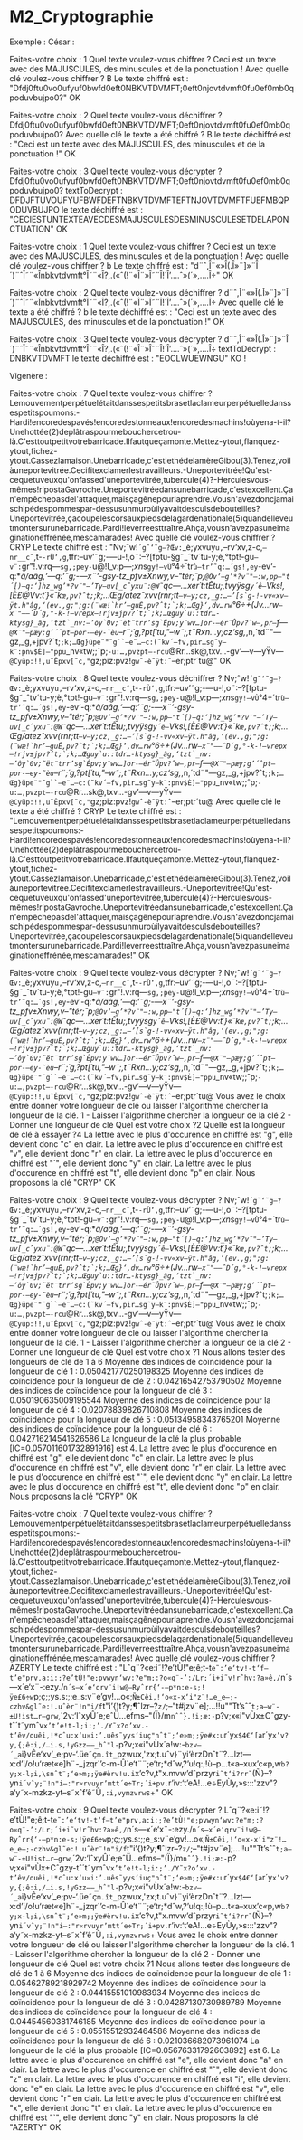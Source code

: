 # M2_Cryptographie

Exemple :
  César :

Faites-votre choix : 1
Quel texte voulez-vous chiffrer ? Ceci est un texte avec des MAJUSCULES, des minuscules et de la ponctuation !
Avec quelle clé voulez-vous chiffrer ? B
Le texte chiffré est : "Dfdj0ftu0vo0ufyuf0bwfd0eft0NBKVTDVMFT;0eft0njovtdvmft0fu0ef0mb0qpoduvbujpo0?"
OK

Faites-votre choix : 2
Quel texte voulez-vous déchiffrer ? Dfdj0ftu0vo0ufyuf0bwfd0eft0NBKVTDVMFT;0eft0njovtdvmft0fu0ef0mb0qpoduvbujpo0?
Avec quelle clé le texte a été chiffré ? B
le texte déchiffré est : "Ceci est un texte avec des MAJUSCULES, des minuscules et de la ponctuation !"
OK

Faites-votre choix : 3
Quel texte voulez-vous décrypter ? Dfdj0ftu0vo0ufyuf0bwfd0eft0NBKVTDVMFT;0eft0njovtdvmft0fu0ef0mb0qpoduvbujpo0?
textToDecrypt : DFDJFTUVOUFYUFBWFDEFTNBKVTDVMFTEFTNJOVTDVMFTFUEFMBQPODUVBUJPO
le texte déchiffré est : "CECIESTUNTEXTEAVECDESMAJUSCULESDESMINUSCULESETDELAPONCTUATION"
OK


Faites-votre choix : 1
Quel texte voulez-vous chiffrer ? Ceci est un texte avec des MAJUSCULES, des minuscules et de la ponctuation !
Avec quelle clé voulez-vous chiffrer ? b
Le texte chiffré est : "d¨ˆ,Î¨«»Î(.Î»¨]»¨Î´)¨ˆÎ˜¨«Înbkvtdvmft°Î˜¨«Î?,.(«ˆ(!¨«Î¨»Î˜¨Î!´Î’….ˆ»(´»,….Î÷"
OK

Faites-votre choix : 2
Quel texte voulez-vous déchiffrer ? d¨ˆ,Î¨«»Î(.Î»¨]»¨Î´)¨ˆÎ˜¨«Înbkvtdvmft°Î˜¨«Î?,.(«ˆ(!¨«Î¨»Î˜¨Î!´Î’….ˆ»(´»,….Î÷
Avec quelle clé le texte a été chiffré ? b
le texte déchiffré est : "Ceci est un texte avec des MAJUSCULES, des minuscules et de la ponctuation !"
OK

Faites-votre choix : 3
Quel texte voulez-vous décrypter ? d¨ˆ,Î¨«»Î(.Î»¨]»¨Î´)¨ˆÎ˜¨«Înbkvtdvmft°Î˜¨«Î?,.(«ˆ(!¨«Î¨»Î˜¨Î!´Î’….ˆ»(´»,….Î÷
textToDecrypt : DNBKVTDVMFT
le texte déchiffré est : "EOCLWUEWNGU"
  KO !

  Vigenère :

Faites-votre choix : 7
Quel texte voulez-vous chiffrer ? Lemouvementperpétuelétaitdanssespetitsbrasetlaclameurperpétuelledanssespetitspoumons:-Hardi!encoredespavés!encoredestonneaux!encoredesmachins!oùyena-t-il?Unehottée(2)deplâtraspourmebouchercetrou-là.C'esttoutpetitvotrebarricade.Ilfautqueçamonte.Mettez-ytout,flanquez-ytout,fichez-ytout.Cassezlamaison.Unebarricade,c'estlethédelamèreGibou(3).Tenez,voilàuneportevitrée.Cecifitexclamerlestravailleurs.-Uneportevitrée!Qu'est-cequetuveuxqu'onfassed'uneportevitrée,tubercule(4)?-Herculesvous-mêmes!ripostaGavroche.Uneportevitréedansunebarricade,c'estexcellent.Çan'empêchepasdel'attaquer,maisçagênepourlaprendre.Vousn'avezdoncjamaischipédespommespar-dessusunmuroùilyavaitdesculsdebouteilles?Uneportevitrée,çacoupelescorsauxpiedsdelagardenationale(5)quandelleveutmontersurunebarricade.Pardi!leverreesttraître.Ahça,vousn'avezpasuneimaginationeffrénée,mescamarades!
Avec quelle clé voulez-vous chiffrer ? CRYP
Le texte chiffré est : "Nv;ˆw!`´g˜‘˜g—?Œv:`_è;yxvuy`u,`–rv‘xv,z-c,`—nr__cˆ`,t-`-rÙ‘,g`,tfr:–uv’˜g;-—u-!,o¨:–?[fptu-§g˜_ˆtv´tu-y;è,°tpt!-gu`–v¨:`gr"!.v:rq—`sg,;pey-`u@!I_v:p—;*xn*s`gy!—vÙ`°4÷´tr`ù—tr’˜q:…´gs!,ey`-ev‘-q:*_â/aâg,‘—q:‘˜g;-—x¨‘-gsy-tz_pfv±Xnwy,v–"tér;ˆp;`@Ov‘—g’*?v¨"—:w,pp–"t´[)—q:‘]hz_wg’*?v¨"—’Ty–uv[_cˆyxu¨:@W˜`qc—…xer´t:tÊtu;,tvyÿsg`y´ê—`Vks!,[È£@Vv:t´}«ˆk`œ,pv?ˆt;`;k;…Œg/atezˆxvv(rnr;tt``–v—y;cz,_g:…–’[s`g-!-vv«xv—ÿt.h"âg,‘(ev.,g;";g:(¨wæ!`hr’–guÊ,pv?ˆt;`;k;…Œg}‘,dv…rw``°6÷+(Jv…rw``–x¨"–—ˆD´g,°-k-!–vrepx—!rjv±jpv?ˆt;`;k;…Œguy`u::tdr…-ktysg}_âg,‘tzt`_nv:—’ôy`0v;˜ët¨trr’sg`Êpv;y¨wv…]or-–ér˜Ûpv?ˆw—,pr—``f—`@X¨"–pæy;g’´ˆpt–por-–ey-˜èu`–r¨;´g,?pt[´tu,"–w˜;,t¨Rxn…y;cz‘sg,_,n,´td¨"—gz,_g,+jpv?ˆt;`;k;…Œg}üpe¨"˜g``–e¨…–c:(˜kv´–fv,pir…sg˜y—k¨:pnv$È]–"ppu`_nv«tw;;ˆp;`-u:…,pvzpt—-rcu`@Rr…sk@,txv…-gv’—v—yŸv—`@Cyüp:!!,u˜Êpxv[˜c,"`gz;piz:pvz!`gwˆ-è˜ÿt:ˆ`–er;ptr´tu@"
    OK

Faites-votre choix : 8
Quel texte voulez-vous déchiffrer ? Nv;ˆw!`´g˜‘˜g—?Œv:`_è;yxvuy`u,`–rv‘xv,z-c,`—nr__cˆ`,t-`-rÙ‘,g`,tfr:–uv’˜g;-—u-!,o¨:–?[fptu-§g˜_ˆtv´tu-y;è,°tpt!-gu`–v¨:`gr"!.v:rq—`sg,;pey-`u@!I_v:p—;*xn*s`gy!—vÙ`°4÷´tr`ù—tr’˜q:…´gs!,ey`-ev‘-q:*_â/aâg,‘—q:‘˜g;-—x¨‘-gsy-tz_pfv±Xnwy,v–"tér;ˆp;`@Ov‘—g’*?v¨"—:w,pp–"t´[)—q:‘]hz_wg’*?v¨"—’Ty–uv[_cˆyxu¨:@W˜`qc—…xer´t:tÊtu;,tvyÿsg`y´ê—`Vks!,[È£@Vv:t´}«ˆk`œ,pv?ˆt;`;k;…Œg/atezˆxvv(rnr;tt``–v—y;cz,_g:…–’[s`g-!-vv«xv—ÿt.h"âg,‘(ev.,g;";g:(¨wæ!`hr’–guÊ,pv?ˆt;`;k;…Œg}‘,dv…rw``°6÷+(Jv…rw``–x¨"–—ˆD´g,°-k-!–vrepx—!rjv±jpv?ˆt;`;k;…Œguy`u::tdr…-ktysg}_âg,‘tzt`_nv:—’ôy`0v;˜ët¨trr’sg`Êpv;y¨wv…]or-–ér˜Ûpv?ˆw—,pr—``f—`@X¨"–pæy;g’´ˆpt–por-–ey-˜èu`–r¨;´g,?pt[´tu,"–w˜;,t¨Rxn…y;cz‘sg,_,n,´td¨"—gz,_g,+jpv?ˆt;`;k;…Œg}üpe¨"˜g``–e¨…–c:(˜kv´–fv,pir…sg˜y—k¨:pnv$È]–"ppu`_nv«tw;;ˆp;`-u:…,pvzpt—-rcu`@Rr…sk@,txv…-gv’—v—yŸv—`@Cyüp:!!,u˜Êpxv[˜c,"`gz;piz:pvz!`gwˆ-è˜ÿt:ˆ`–er;ptr´tu@
Avec quelle clé le texte a été chiffré ? CRYP
Le texte chiffré est : "Lemouvementperpétuelétaitdanssespetitsbrasetlaclameurperpétuelledanssespetitspoumons:-Hardi!encoredespavés!encoredestonneaux!encoredesmachins!oùyena-t-il?Unehottée(2)deplâtraspourmebouchercetrou-là.C'esttoutpetitvotrebarricade.Ilfautqueçamonte.Mettez-ytout,flanquez-ytout,fichez-ytout.Cassezlamaison.Unebarricade,c'estlethédelamèreGibou(3).Tenez,voilàuneportevitrée.Cecifitexclamerlestravailleurs.-Uneportevitrée!Qu'est-cequetuveuxqu'onfassed'uneportevitrée,tubercule(4)?-Herculesvous-mêmes!ripostaGavroche.Uneportevitréedansunebarricade,c'estexcellent.Çan'empêchepasdel'attaquer,maisçagênepourlaprendre.Vousn'avezdoncjamaischipédespommespar-dessusunmuroùilyavaitdesculsdebouteilles?Uneportevitrée,çacoupelescorsauxpiedsdelagardenationale(5)quandelleveutmontersurunebarricade.Pardi!leverreesttraître.Ahça,vousn'avezpasuneimaginationeffrénée,mescamarades!"
    OK

Faites-votre choix : 9
Quel texte voulez-vous décrypter ? Nv;ˆw!`´g˜‘˜g—?Œv:`_è;yxvuy`u,`–rv‘xv,z-c,`—nr__cˆ`,t-`-rÙ‘,g`,tfr:–uv’˜g;-—u-!,o¨:–?[fptu-§g˜_ˆtv´tu-y;è,°tpt!-gu`–v¨:`gr"!.v:rq—`sg,;pey-`u@!I_v:p—;*xn*s`gy!—vÙ`°4÷´tr`ù—tr’˜q:…´gs!,ey`-ev‘-q:*_â/aâg,‘—q:‘˜g;-—x¨‘-gsy-tz_pfv±Xnwy,v–"tér;ˆp;`@Ov‘—g’*?v¨"—:w,pp–"t´[)—q:‘]hz_wg’*?v¨"—’Ty–uv[_cˆyxu¨:@W˜`qc—…xer´t:tÊtu;,tvyÿsg`y´ê—`Vks!,[È£@Vv:t´}«ˆk`œ,pv?ˆt;`;k;…Œg/atezˆxvv(rnr;tt``–v—y;cz,_g:…–’[s`g-!-vv«xv—ÿt.h"âg,‘(ev.,g;";g:(¨wæ!`hr’–guÊ,pv?ˆt;`;k;…Œg}‘,dv…rw``°6÷+(Jv…rw``–x¨"–—ˆD´g,°-k-!–vrepx—!rjv±jpv?ˆt;`;k;…Œguy`u::tdr…-ktysg}_âg,‘tzt`_nv:—’ôy`0v;˜ët¨trr’sg`Êpv;y¨wv…]or-–ér˜Ûpv?ˆw—,pr—``f—`@X¨"–pæy;g’´ˆpt–por-–ey-˜èu`–r¨;´g,?pt[´tu,"–w˜;,t¨Rxn…y;cz‘sg,_,n,´td¨"—gz,_g,+jpv?ˆt;`;k;…Œg}üpe¨"˜g``–e¨…–c:(˜kv´–fv,pir…sg˜y—k¨:pnv$È]–"ppu`_nv«tw;;ˆp;`-u:…,pvzpt—-rcu`@Rr…sk@,txv…-gv’—v—yŸv—`@Cyüp:!!,u˜Êpxv[˜c,"`gz;piz:pvz!`gwˆ-è˜ÿt:ˆ`–er;ptr´tu@
Vous avez le choix entre donner votre longueur de clé ou laisser l'algorithme chercher la longueur de la clé.
1 - Laisser l'algorithme chercher la longueur de la clé
2 - Donner une longueur de clé
Quel est votre choix ?2
Quelle est la longueur de clé à essayer ?4
La lettre avec le plus d'occurence en chiffré est "g", elle devient donc "c" en clair.
La lettre avec le plus d'occurence en chiffré est "v", elle devient donc "r" en clair.
La lettre avec le plus d'occurence en chiffré est "`", elle devient donc "y" en clair.
La lettre avec le plus d'occurence en chiffré est "t", elle devient donc "p" en clair.
Nous proposons la clé "CRYP"
    OK

Faites-votre choix : 9
Quel texte voulez-vous décrypter ? Nv;ˆw!`´g˜‘˜g—?Œv:`_è;yxvuy`u,`–rv‘xv,z-c,`—nr__cˆ`,t-`-rÙ‘,g`,tfr:–uv’˜g;-—u-!,o¨:–?[fptu-§g˜_ˆtv´tu-y;è,°tpt!-gu`–v¨:`gr"!.v:rq—`sg,;pey-`u@!I_v:p—;*xn*s`gy!—vÙ`°4÷´tr`ù—tr’˜q:…´gs!,ey`-ev‘-q:*_â/aâg,‘—q:‘˜g;-—x¨‘-gsy-tz_pfv±Xnwy,v–"tér;ˆp;`@Ov‘—g’*?v¨"—:w,pp–"t´[)—q:‘]hz_wg’*?v¨"—’Ty–uv[_cˆyxu¨:@W˜`qc—…xer´t:tÊtu;,tvyÿsg`y´ê—`Vks!,[È£@Vv:t´}«ˆk`œ,pv?ˆt;`;k;…Œg/atezˆxvv(rnr;tt``–v—y;cz,_g:…–’[s`g-!-vv«xv—ÿt.h"âg,‘(ev.,g;";g:(¨wæ!`hr’–guÊ,pv?ˆt;`;k;…Œg}‘,dv…rw``°6÷+(Jv…rw``–x¨"–—ˆD´g,°-k-!–vrepx—!rjv±jpv?ˆt;`;k;…Œguy`u::tdr…-ktysg}_âg,‘tzt`_nv:—’ôy`0v;˜ët¨trr’sg`Êpv;y¨wv…]or-–ér˜Ûpv?ˆw—,pr—``f—`@X¨"–pæy;g’´ˆpt–por-–ey-˜èu`–r¨;´g,?pt[´tu,"–w˜;,t¨Rxn…y;cz‘sg,_,n,´td¨"—gz,_g,+jpv?ˆt;`;k;…Œg}üpe¨"˜g``–e¨…–c:(˜kv´–fv,pir…sg˜y—k¨:pnv$È]–"ppu`_nv«tw;;ˆp;`-u:…,pvzpt—-rcu`@Rr…sk@,txv…-gv’—v—yŸv—`@Cyüp:!!,u˜Êpxv[˜c,"`gz;piz:pvz!`gwˆ-è˜ÿt:ˆ`–er;ptr´tu@
Vous avez le choix entre donner votre longueur de clé ou laisser l'algorithme chercher la longueur de la clé.
1 - Laisser l'algorithme chercher la longueur de la clé
2 - Donner une longueur de clé
Quel est votre choix ?1
Nous allons tester des longueurs de clé de 1 à 6
Moyenne des indices de coïncidence pour la longueur de clé 1 : 0.050421770250198325
Moyenne des indices de coïncidence pour la longueur de clé 2 : 0.04216542753790502
Moyenne des indices de coïncidence pour la longueur de clé 3 : 0.050190635009195544
Moyenne des indices de coïncidence pour la longueur de clé 4 : 0.02078839826710808
Moyenne des indices de coïncidence pour la longueur de clé 5 : 0.05134958343765201
Moyenne des indices de coïncidence pour la longueur de clé 6 : 0.042716214541626586
La longueur de la clé la plus probable [IC=0.057011601732891916] est 4.
La lettre avec le plus d'occurence en chiffré est "g", elle devient donc "c" en clair.
La lettre avec le plus d'occurence en chiffré est "v", elle devient donc "r" en clair.
La lettre avec le plus d'occurence en chiffré est "`", elle devient donc "y" en clair.
La lettre avec le plus d'occurence en chiffré est "t", elle devient donc "p" en clair.
Nous proposons la clé "CRYP"
    OK


Faites-votre choix : 7
Quel texte voulez-vous chiffrer ? Lemouvementperpétuelétaitdanssespetitsbrasetlaclameurperpétuelledanssespetitspoumons:-Hardi!encoredespavés!encoredestonneaux!encoredesmachins!oùyena-t-il?Unehottée(2)deplâtraspourmebouchercetrou-là.C'esttoutpetitvotrebarricade.Ilfautqueçamonte.Mettez-ytout,flanquez-ytout,fichez-ytout.Cassezlamaison.Unebarricade,c'estlethédelamèreGibou(3).Tenez,voilàuneportevitrée.Cecifitexclamerlestravailleurs.-Uneportevitrée!Qu'est-cequetuveuxqu'onfassed'uneportevitrée,tubercule(4)?-Herculesvous-mêmes!ripostaGavroche.Uneportevitréedansunebarricade,c'estexcellent.Çan'empêchepasdel'attaquer,maisçagênepourlaprendre.Vousn'avezdoncjamaischipédespommespar-dessusunmuroùilyavaitdesculsdebouteilles?Uneportevitrée,çacoupelescorsauxpiedsdelagardenationale(5)quandelleveutmontersurunebarricade.Pardi!leverreesttraître.Ahça,vousn'avezpasuneimaginationeffrénée,mescamarades!
Avec quelle clé voulez-vous chiffrer ? AZERTY
Le texte chiffré est : "Lˆq¨?«e:i˜!?e’tÙ!"e;ê;t-t`e˜:’e‘tv!-t‘f—t’e"prv,a:i:;?e’tÙ!"e;pvwyn‘wv:?e"m;:?o«q¨-’:/Lr;´i+i˜v!rˆhv:?a»ê,/`n´s—x´e‘x¨-:ezy./`n´s—x´e‘qrv¨i!w@–Ryˆrr{‘-–p*n:e-s;!ÿe£6÷w`p;ç;;ys.s:;;e_s:v¨e’gv!…o«;`Ñ±Cêi,!‘o«x-x‘i"z¨!…e_e—;-czhv&gl˜e:!.uˆèr¨!n"i/f`t"i’{)t?y;¶ˆlzr–?`z/`;–"t#jzv¨e];…!!u""Tt’sˆˆ`t;a–w¨-±U!ist…r–grw`,´2v:‘lˆxyÛ´e;eˆÜ…efms–"(Ï}/m`nˆˆ}.!i;æ:-`p?v;x«i"vÙx±Cˆgzy-tˆ´t˜ymˆv`x’t’e!t-l;i:;’./Y˜x?o’xv.-t’êv/ouêi,!*cˆu:x‘u»i:’.uês˜yys‘iuç"nˆt¨;‘e»m;;ÿe#x:u`r´y`x$4€‘[a`r´y`x’v?y,{;ê:i,/…i.s,!yGzz—–_hˆ"l-`p?v;x«i"vÙx´a!w:-`bzv—´_a`i}vÊe‘xv’_e;pv-‘.üe˜ç`m.ît_`pzwux,'zx;t.uˆv}¨yi‘èrzDnˆt¨?…lzt—x:d’i/o!u‘ræt«e]h¨-_jzqr´’c-m-Û´e‘t¨¨;e‘tr;*dˆw,?’u!q:;!ù–p…t«a–xux’c«p,w`b?y;x-l;i,\snˆt¨;‘e»m;;ÿe#èrv!u.i`x’c?v,t"x.mvw’dˆprzyr`i˜t‘i?rr˜`(Ñ}–?yn`i`˜`vˆy;¨!n"i—:"r«rvuyr’mtt´e÷Tr;´i+pv.`r’iv:‘t’eA!…e÷EyÙy,»s:::'zzv"?a‘y˜x-mzkz-yt–s˜xˆf’ê˜Û`,:i,vymzvrw`s+"
    OK

Faites-votre choix : 9
Quel texte voulez-vous décrypter ? Lˆq¨?«e:i˜!?e’tÙ!"e;ê;t-t`e˜:’e‘tv!-t‘f—t’e"prv,a:i:;?e’tÙ!"e;pvwyn‘wv:?e"m;:?o«q¨-’:/Lr;´i+i˜v!rˆhv:?a»ê,/`n´s—x´e‘x¨-:ezy./`n´s—x´e‘qrv¨i!w@–Ryˆrr{‘-–p*n:e-s;!ÿe£6÷w`p;ç;;ys.s:;;e_s:v¨e’gv!…o«;`Ñ±Cêi,!‘o«x-x‘i"z¨!…e_e—;-czhv&gl˜e:!.uˆèr¨!n"i/f`t"i’{)t?y;¶ˆlzr–?`z/`;–"t#jzv¨e];…!!u""Tt’sˆˆ`t;a–w¨-±U!ist…r–grw`,´2v:‘lˆxyÛ´e;eˆÜ…efms–"(Ï}/m`nˆˆ}.!i;æ:-`p?v;x«i"vÙx±Cˆgzy-tˆ´t˜ymˆv`x’t’e!t-l;i:;’./Y˜x?o’xv.-t’êv/ouêi,!*cˆu:x‘u»i:’.uês˜yys‘iuç"nˆt¨;‘e»m;;ÿe#x:u`r´y`x$4€‘[a`r´y`x’v?y,{;ê:i,/…i.s,!yGzz—–_hˆ"l-`p?v;x«i"vÙx´a!w:-`bzv—´_a`i}vÊe‘xv’_e;pv-‘.üe˜ç`m.ît_`pzwux,'zx;t.uˆv}¨yi‘èrzDnˆt¨?…lzt—x:d’i/o!u‘ræt«e]h¨-_jzqr´’c-m-Û´e‘t¨¨;e‘tr;*dˆw,?’u!q:;!ù–p…t«a–xux’c«p,w`b?y;x-l;i,\snˆt¨;‘e»m;;ÿe#èrv!u.i`x’c?v,t"x.mvw’dˆprzyr`i˜t‘i?rr˜`(Ñ}–?yn`i`˜`vˆy;¨!n"i—:"r«rvuyr’mtt´e÷Tr;´i+pv.`r’iv:‘t’eA!…e÷EyÙy,»s:::'zzv"?a‘y˜x-mzkz-yt–s˜xˆf’ê˜Û`,:i,vymzvrw`s+
Vous avez le choix entre donner votre longueur de clé ou laisser l'algorithme chercher la longueur de la clé.
1 - Laisser l'algorithme chercher la longueur de la clé
2 - Donner une longueur de clé
Quel est votre choix ?1
Nous allons tester des longueurs de clé de 1 à 6
Moyenne des indices de coïncidence pour la longueur de clé 1 : 0.05462789218929742
Moyenne des indices de coïncidence pour la longueur de clé 2 : 0.04415551010983934
Moyenne des indices de coïncidence pour la longueur de clé 3 : 0.04287130730989789
Moyenne des indices de coïncidence pour la longueur de clé 4 : 0.04454560381746185
Moyenne des indices de coïncidence pour la longueur de clé 5 : 0.05515512932464586
Moyenne des indices de coïncidence pour la longueur de clé 6 : 0.021036682073961074
La longueur de la clé la plus probable [IC=0.05676331792603892] est 6.
La lettre avec le plus d'occurence en chiffré est "e", elle devient donc "a" en clair.
La lettre avec le plus d'occurence en chiffré est "ˆ", elle devient donc "z" en clair.
La lettre avec le plus d'occurence en chiffré est "i", elle devient donc "e" en clair.
La lettre avec le plus d'occurence en chiffré est "v", elle devient donc "r" en clair.
La lettre avec le plus d'occurence en chiffré est "x", elle devient donc "t" en clair.
La lettre avec le plus d'occurence en chiffré est "`", elle devient donc "y" en clair.
Nous proposons la clé "AZERTY"
    OK

